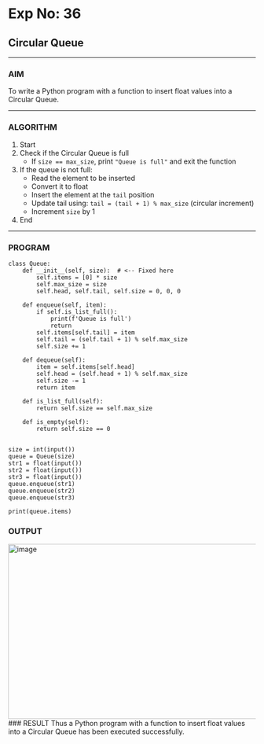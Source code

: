 # Exp No: 36  
## Circular Queue 
---

### AIM  
To write a Python program with a function to insert float values into a Circular Queue.

---

### ALGORITHM

1. Start  
2. Check if the Circular Queue is full  
   - If `size == max_size`, print `"Queue is full"` and exit the function  
3. If the queue is not full:  
   - Read the element to be inserted  
   - Convert it to float  
   - Insert the element at the `tail` position  
   - Update tail using: `tail = (tail + 1) % max_size` (circular increment)  
   - Increment `size` by 1  
4. End

---

### PROGRAM

```
class Queue:
    def __init__(self, size):  # <-- Fixed here
        self.items = [0] * size
        self.max_size = size
        self.head, self.tail, self.size = 0, 0, 0

    def enqueue(self, item):
        if self.is_list_full():
            print(f'Queue is full')
            return
        self.items[self.tail] = item
        self.tail = (self.tail + 1) % self.max_size
        self.size += 1

    def dequeue(self):
        item = self.items[self.head]
        self.head = (self.head + 1) % self.max_size
        self.size -= 1
        return item

    def is_list_full(self):
        return self.size == self.max_size

    def is_empty(self):
        return self.size == 0


size = int(input())
queue = Queue(size)
str1 = float(input())
str2 = float(input())
str3 = float(input())
queue.enqueue(str1)
queue.enqueue(str2)
queue.enqueue(str3)

print(queue.items)
```

### OUTPUT
<img width="671" height="356" alt="image" src="https://github.com/user-attachments/assets/ce5c5435-ed11-4d7f-823d-e7552c911df4" />
### RESULT
Thus a Python program with a function to insert float values into a Circular Queue has been executed successfully.

